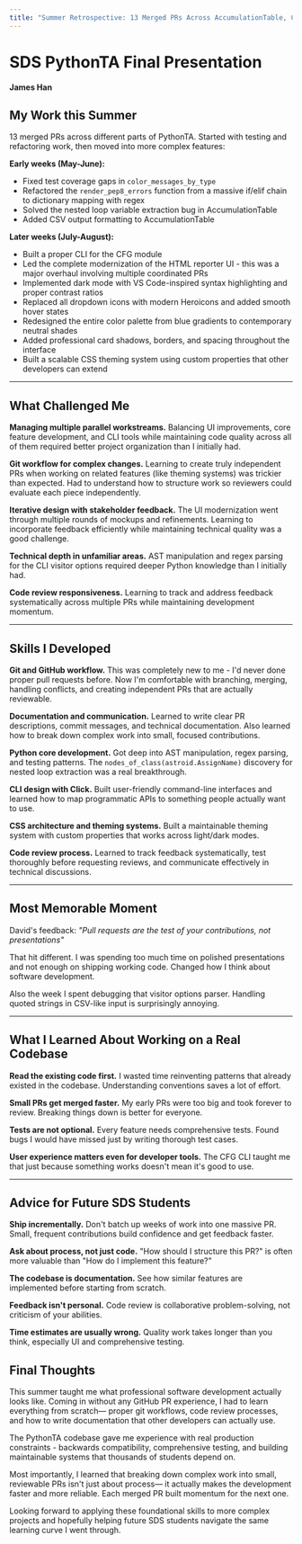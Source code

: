 ```yaml
---
title: "Summer Retrospective: 13 Merged PRs Across AccumulationTable, CFG CLI, and HTML Reporter"
---
```


# SDS PythonTA Final Presentation
**James Han**










## My Work this Summer

13 merged PRs across different parts of PythonTA. Started with testing and refactoring work, then moved into more complex features:

**Early weeks (May-June):**
- Fixed test coverage gaps in `color_messages_by_type` 
- Refactored the `render_pep8_errors` function from a massive if/elif chain to dictionary mapping with regex
- Solved the nested loop variable extraction bug in AccumulationTable
- Added CSV output formatting to AccumulationTable

**Later weeks (July-August):**
- Built a proper CLI for the CFG module
- Led the complete modernization of the HTML reporter UI - this was a major overhaul involving multiple coordinated PRs
- Implemented dark mode with VS Code-inspired syntax highlighting and proper contrast ratios
- Replaced all dropdown icons with modern Heroicons and added smooth hover states
- Redesigned the entire color palette from blue gradients to contemporary neutral shades
- Added professional card shadows, borders, and spacing throughout the interface
- Built a scalable CSS theming system using custom properties that other developers can extend

---

## What Challenged Me

**Managing multiple parallel workstreams.** Balancing UI improvements, core feature development, and CLI tools while maintaining code quality across all of them required better project organization than I initially had.

**Git workflow for complex changes.** Learning to create truly independent PRs when working on related features (like theming systems) was trickier than expected. Had to understand how to structure work so reviewers could evaluate each piece independently.

**Iterative design with stakeholder feedback.** The UI modernization went through multiple rounds of mockups and refinements. Learning to incorporate feedback efficiently while maintaining technical quality was a good challenge.

**Technical depth in unfamiliar areas.** AST manipulation and regex parsing for the CLI visitor options required deeper Python knowledge than I initially had.

**Code review responsiveness.** Learning to track and address feedback systematically across multiple PRs while maintaining development momentum.

---

## Skills I Developed

**Git and GitHub workflow.** This was completely new to me - I'd never done proper pull requests before. Now I'm comfortable with branching, merging, handling conflicts, and creating independent PRs that are actually reviewable.

**Documentation and communication.** Learned to write clear PR descriptions, commit messages, and technical documentation. Also learned how to break down complex work into small, focused contributions.

**Python core development.** Got deep into AST manipulation, regex parsing, and testing patterns. The `nodes_of_class(astroid.AssignName)` discovery for nested loop extraction was a real breakthrough.

**CLI design with Click.** Built user-friendly command-line interfaces and learned how to map programmatic APIs to something people actually want to use.

**CSS architecture and theming systems.** Built a maintainable theming system with custom properties that works across light/dark modes.

**Code review process.** Learned to track feedback systematically, test thoroughly before requesting reviews, and communicate effectively in technical discussions.

---

## Most Memorable Moment

David's feedback: *"Pull requests are the test of your contributions, not presentations"*

That hit different. I was spending too much time on polished presentations and not enough on shipping working code. Changed how I think about software development.

Also the week I spent debugging that visitor options parser. Handling quoted strings in CSV-like input is surprisingly annoying.

---

## What I Learned About Working on a Real Codebase

**Read the existing code first.** I wasted time reinventing patterns that already existed in the codebase. Understanding conventions saves a lot of effort.

**Small PRs get merged faster.** My early PRs were too big and took forever to review. Breaking things down is better for everyone.

**Tests are not optional.** Every feature needs comprehensive tests. Found bugs I would have missed just by writing thorough test cases.

**User experience matters even for developer tools.** The CFG CLI taught me that just because something works doesn't mean it's good to use.

---

## Advice for Future SDS Students

**Ship incrementally.** Don't batch up weeks of work into one massive PR. Small, frequent contributions build confidence and get feedback faster.

**Ask about process, not just code.** "How should I structure this PR?" is often more valuable than "How do I implement this feature?"

**The codebase is documentation.** See how similar features are implemented before starting from scratch.

**Feedback isn't personal.** Code review is collaborative problem-solving, not criticism of your abilities.

**Time estimates are usually wrong.** Quality work takes longer than you think, especially UI and comprehensive testing.


## Final Thoughts

This summer taught me what professional software development actually looks like. Coming in without any GitHub PR experience, I had to learn everything from scratch— proper git workflows, code review processes, and how to write documentation that other developers can actually use.

The PythonTA codebase gave me experience with real production constraints - backwards compatibility, comprehensive testing, and building maintainable systems that thousands of students depend on.

Most importantly, I learned that breaking down complex work into small, reviewable PRs isn't just about process— it actually makes the development faster and more reliable. Each merged PR built momentum for the next one.

Looking forward to applying these foundational skills to more complex projects and hopefully helping future SDS students navigate the same learning curve I went through.